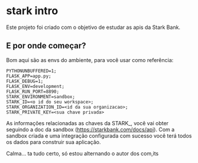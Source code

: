 # stark intro
Este projeto foi criado com o objetivo de estudar as apis da Stark Bank.

## E por onde começar?
Bom aqui são as envs do ambiente, para você usar como referência: 
```
PYTHONUNBUFFERED=1;
FLASK_APP=app.py;
FLASK_DEBUG=1;
FLASK_ENV=development;
FLASK_RUN_PORT=8890;
STARK_ENVIRONMENT=sandbox;
STARK_ID=<o id do seu workspace>;
STARK_ORGANIZATION_ID=<id da sua organizacao>;
STARK_PRIVATE_KEY=<sua chave privada>
```


As informações relacionadas as chaves da STARK_, você vai obter seguindo a doc da sandbox (https://starkbank.com/docs/api). 
Com a sandbox criada e uma integração configurada com sucesso você terá todos os dados para construir sua aplicação.


Calma... ta  tudo certo, só estou alternando o autor dos com,its